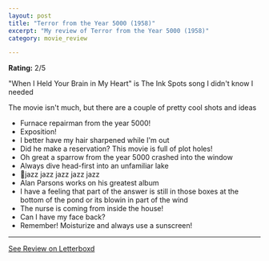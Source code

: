 ```yaml
---
layout: post
title: "Terror from the Year 5000 (1958)"
excerpt: "My review of Terror from the Year 5000 (1958)"
category: movie_review

---
```


**Rating:** 2/5

"When I Held Your Brain in My Heart" is The Ink Spots song I didn't know I needed

The movie isn't much, but there are a couple of pretty cool shots and ideas

* Furnace repairman from the year 5000!
* Exposition!
* I better have my hair sharpened while I'm out
* Did he make a reservation? This movie is full of plot holes!
* Oh great a sparrow from the year 5000 crashed into the window
* Always dive head-first into an unfamiliar lake
* 🎵jazz jazz jazz jazz jazz
* Alan Parsons works on his greatest album
* I have a feeling that part of the answer is still in those boxes at the bottom of the pond or its blowin in part of the wind
* The nurse is coming from inside the house!
* Can I have my face back?
* Remember! Moisturize and always use a sunscreen!

<hr>

[See Review on Letterboxd](https://boxd.it/5LhEqb)
